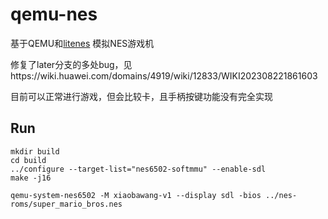 # qemu-nes

基于QEMU和[litenes](https://github.com/NJU-ProjectN/LiteNES) 模拟NES游戏机

修复了later分支的多处bug，见https://wiki.huawei.com/domains/4919/wiki/12833/WIKI202308221861603

目前可以正常进行游戏，但会比较卡，且手柄按键功能没有完全实现

## Run

```
mkdir build
cd build
../configure --target-list="nes6502-softmmu" --enable-sdl
make -j16

qemu-system-nes6502 -M xiaobawang-v1 --display sdl -bios ../nes-roms/super_mario_bros.nes 
```
